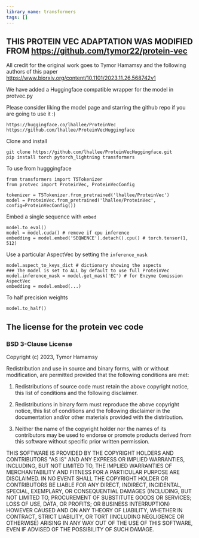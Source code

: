```yaml
---
library_name: transformers
tags: []
---
```


## THIS PROTEIN VEC ADAPTATION WAS MODIFIED FROM https://github.com/tymor22/protein-vec

All credit for the original work goes to Tymor Hamamsy and the following authors of this paper https://www.biorxiv.org/content/10.1101/2023.11.26.568742v1

We have added a Huggingface compatible wrapper for the model in protvec.py

Please consider liking the model page and starring the github repo if you are going to use it :)

```
https://huggingface.co/lhallee/ProteinVec
https://github.com/lhallee/ProteinVecHuggingface
```

Clone and install
```
git clone https://github.com/lhallee/ProteinVecHuggingface.git
pip install torch pytorch_lightning transformers
```

To use from hugggingface
```
from transformers import T5Tokenizer
from protvec import ProteinVec, ProteinVecConfig

tokenizer = T5Tokenizer.from_pretrained('lhallee/ProteinVec')
model = ProteinVec.from_pretrained('lhallee/ProteinVec', config=ProteinVecConfig())
```

Embed a single sequence with ```embed```
```
model.to_eval()
model = model.cuda() # remove if cpu inference
embedding = model.embed('SEQWENCE').detach().cpu() # torch.tensor(1, 512)
```

Use a particular AspectVec by setting the ```inference_mask```
```
model.aspect_to_keys_dict # dictionary showing the aspects
### The model is set to ALL by default to use full ProteinVec
model.inference_mask = model.get_mask('EC') # for Enzyme Comission AspectVec
embedding = model.embed(...)
```

To half precision weights
```
model.to_half()
```


## The license for the protein vec code

### BSD 3-Clause License

Copyright (c) 2023, Tymor Hamamsy

Redistribution and use in source and binary forms, with or without
modification, are permitted provided that the following conditions are met:

1. Redistributions of source code must retain the above copyright notice, this
   list of conditions and the following disclaimer.

2. Redistributions in binary form must reproduce the above copyright notice,
   this list of conditions and the following disclaimer in the documentation
   and/or other materials provided with the distribution.

3. Neither the name of the copyright holder nor the names of its
   contributors may be used to endorse or promote products derived from
   this software without specific prior written permission.

THIS SOFTWARE IS PROVIDED BY THE COPYRIGHT HOLDERS AND CONTRIBUTORS "AS IS"
AND ANY EXPRESS OR IMPLIED WARRANTIES, INCLUDING, BUT NOT LIMITED TO, THE
IMPLIED WARRANTIES OF MERCHANTABILITY AND FITNESS FOR A PARTICULAR PURPOSE ARE
DISCLAIMED. IN NO EVENT SHALL THE COPYRIGHT HOLDER OR CONTRIBUTORS BE LIABLE
FOR ANY DIRECT, INDIRECT, INCIDENTAL, SPECIAL, EXEMPLARY, OR CONSEQUENTIAL
DAMAGES (INCLUDING, BUT NOT LIMITED TO, PROCUREMENT OF SUBSTITUTE GOODS OR
SERVICES; LOSS OF USE, DATA, OR PROFITS; OR BUSINESS INTERRUPTION) HOWEVER
CAUSED AND ON ANY THEORY OF LIABILITY, WHETHER IN CONTRACT, STRICT LIABILITY,
OR TORT (INCLUDING NEGLIGENCE OR OTHERWISE) ARISING IN ANY WAY OUT OF THE USE
OF THIS SOFTWARE, EVEN IF ADVISED OF THE POSSIBILITY OF SUCH DAMAGE.
